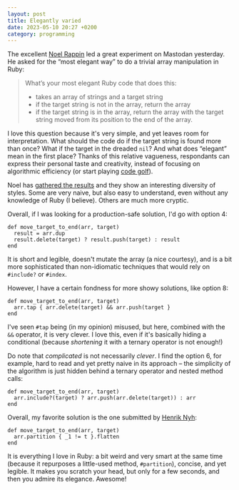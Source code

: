 ```yaml
---
layout: post
title: Elegantly varied
date: 2023-05-10 20:27 +0200
category: programming
---
```


The excellent [Noel Rappin](https://noelrappin.com) led a great experiment on Mastodan yesterday. He asked for the “most elegant way” to do a 
trivial array manipulation in Ruby:

> What’s your most elegant Ruby code that does this:
> 
> * takes an array of strings and a target string
> * if the target string is not in the array, return the array
> * if the target string is in the array, return the array with the target string moved from its position to the end of the array.

I love this question because it's very simple, and yet leaves room for interpretation. What should 
the code do if the target string is found more than once? What if the target in the dreaded `nil`? 
And what does “elegant” mean in the first place? Thanks of this relative vagueness, respondants 
can express their personal taste and creativity, instead of focusing on algorithmic efficiency 
(or start playing [code golf](https://code.golf)).

Noel has [gathered the results](https://gist.github.com/noelrappin/a046996a3e9e5d5034533f5a37b349b8) 
and they show an interesting diversity of styles. Some are very naive, but also easy to understand, 
even without any knowledge of Ruby (I believe). Others are much more cryptic.

Overall, if I was looking for a production-safe solution, I'd go with option 4:

  ```ruby?caption=[https://gist.github.com/noelrappin/a046996a3e9e5d5034533f5a37b349b8](https://gist.github.com/noelrappin/a046996a3e9e5d5034533f5a37b349b8#file-ruby_versions-L52)
  def move_target_to_end(arr, target)
    result = arr.dup
    result.delete(target) ? result.push(target) : result
  end
  ```

It is short and legible, doesn't mutate the array (a nice courtesy), and is a bit more sophisticated than non-idiomatic 
techniques that would rely on `#include?` or `#index`.

However, I have a certain fondness for more showy solutions, like option 8:

  ```ruby?caption=[https://gist.github.com/noelrappin/a046996a3e9e5d5034533f5a37b349b8](https://gist.github.com/noelrappin/a046996a3e9e5d5034533f5a37b349b8#file-ruby_versions-L77)
  def move_target_to_end(arr, target)
    arr.tap { arr.delete(target) && arr.push(target }
  end
  ```

I've seen `#tap` being (in my opinion) misused, but here, combined with the `&&` operator, it is very clever. I love 
this, even if it's basically hiding a conditional (because _shortening_ it with a ternary operator is not enough!)

Do note that _complicated_ is not necessarily _clever_. I find the option 6, for example, hard to read and yet 
pretty naive in its approach – the simplicity of the algorithm is just hidden behind a ternary operator and nested 
method calls:

  ```ruby?caption=[https://gist.github.com/noelrappin/a046996a3e9e5d5034533f5a37b349b8](https://gist.github.com/noelrappin/a046996a3e9e5d5034533f5a37b349b8#file-ruby_versions-L65)
  def move_target_to_end(arr, target)
    arr.include?(target) ? arr.push(arr.delete(target)) : arr
  end
  ```

Overall, my favorite solution is the one submitted by [Henrik Nyh](https://thepugautomatic.com):

  ```ruby?caption=[https://gist.github.com/noelrappin/a046996a3e9e5d5034533f5a37b349b8](https://gist.github.com/noelrappin/a046996a3e9e5d5034533f5a37b349b8#file-ruby_versions-L97)
  def move_target_to_end(arr, target)
    arr.partition { _1 != t }.flatten
  end
  ```

It is everything I love in Ruby: a bit weird and very smart at the same time (because it repurposes a little-used method, 
`#partition`), concise, and yet legible. It makes you scratch your head, but only for a few seconds, and then you admire 
its elegance. Awesome!

